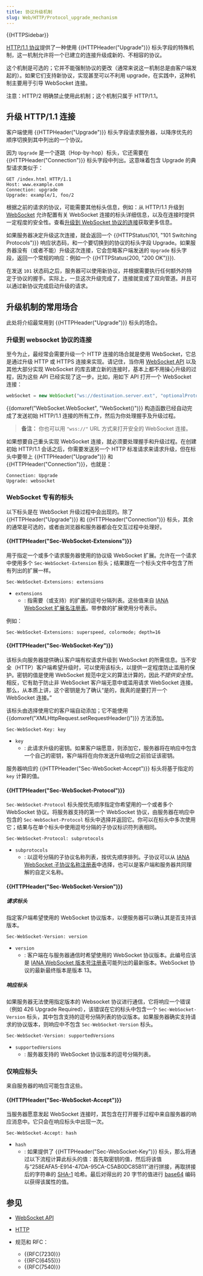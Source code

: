 ```yaml
---
title: 协议升级机制
slug: Web/HTTP/Protocol_upgrade_mechanism
---
```


{{HTTPSidebar}}

[HTTP/1.1 协议](/zh-CN/docs/Web/HTTP)提供了一种使用 {{HTTPHeader("Upgrade")}} 标头字段的特殊机制，这一机制允许将一个已建立的连接升级成新的、不相容的协议。

这个机制是可选的；它并不能强制协议的更改（通常来说这一机制总是由客户端发起的）。如果它们支持新协议，实现甚至可以不利用 upgrade，在实践中，这种机制主要用于引导 WebSocket 连接。

注意：HTTP/2 明确禁止使用此机制；这个机制只属于 HTTP/1.1。

## 升级 HTTP/1.1 连接

客户端使用 {{HTTPHeader("Upgrade")}} 标头字段请求服务器，以降序优先的顺序切换到其中列出的一个协议。

因为 `Upgrade` 是一个逐跳（Hop-by-hop）标头，它还需要在 {{HTTPHeader("Connection")}} 标头字段中列出。这意味着包含 Upgrade 的典型请求类似于：

```http
GET /index.html HTTP/1.1
Host: www.example.com
Connection: upgrade
Upgrade: example/1, foo/2
```

根据之前的请求的协议，可能需要其他标头信息，例如：从 HTTP/1.1 升级到 [WebSocket](/zh-CN/docs/Web/API/WebSocket) 允许配置有关 WebSocket 连接的标头详细信息，以及在连接时提供一定程度的安全性。查看[升级到 WebSocket 协议的连接](#升级到_websocket_协议的连接)获取更多信息。

如果服务器决定升级这次连接，就会返回一个 {{HTTPStatus(101, "101 Switching Protocols")}} 响应状态码，和一个要切换到的协议的标头字段 Upgrade。如果服务器没有（或者不能）升级这次连接，它会忽略客户端发送的 `Upgrade` 标头字段，返回一个常规的响应：例如一个 {{HTTPStatus(200, "200 OK")}}).

在发送 `101` 状态码之后，服务器可以使用新协议，并根据需要执行任何额外的特定于协议的握手。实际上，一旦这次升级完成了，连接就变成了双向管道。并且可以通过新协议完成启动升级的请求。

## 升级机制的常用场合

此处将介绍最常用到 {{HTTPHeader("Upgrade")}} 标头的场合。

### 升级到 websocket 协议的连接

至今为止，最经常会需要升级一个 HTTP 连接的场合就是使用 WebSocket，它总是通过升级 HTTP 或 HTTPS 连接来实现。请记住，当你用 [WebSocket API](/zh-CN/docs/Web/API/WebSocket) 以及其他大部分实现 WebSocket 的库去建立新的连接时，基本上都不用操心升级的过程，因为这些 API 已经实现了这一步。比如，用如下 API 打开一个 WebSocket 连接：

```js
webSocket = new WebSocket("ws://destination.server.ext", "optionalProtocol");
```

{{domxref("WebSocket.WebSocket", "WebSocket()")}} 构造函数已经自动完成了发送初始 HTTP/1.1 连接的所有工作，然后为你处理握手及升级过程。

> **备注：** 你也可以用 `"wss://"` URL 方式来打开安全的 WebSocket 连接。

如果想要自己重头实现 WebSocket 连接，就必须要处理握手和升级过程。在创建初始 HTTP/1.1 会话之后，你需要发送另一个 HTTP 标准请求来请求升级，但在标头中要带上 {{HTTPHeader("Upgrade")}} 和 {{HTTPHeader("Connection")}}，也就是：

```http
Connection: Upgrade
Upgrade: websocket
```

### WebSocket 专有的标头

以下标头是在 WebSocket 升级过程中会出现的。除了 {{HTTPHeader("Upgrade")}} 和 {{HTTPHeader("Connection")}} 标头，其余的通常是可选的，或者由浏览器和服务器都会在交互过程中处理好。

#### {{HTTPHeader("Sec-WebSocket-Extensions")}}

用于指定一个或多个请求服务器使用的协议级 WebSocket 扩展。允许在一个请求中使用多个 `Sec-WebSocket-Extension` 标头；结果跟在一个标头文件中包含了所有列出的扩展一样。

```http
Sec-WebSocket-Extensions: extensions
```

- `extensions`
  - : 指需要（或支持）的扩展的逗号分隔列表。这些值来自 [IANA WebSocket 扩展名注册表](https://www.iana.org/assignments/websocket/websocket.xml#extension-name)。带参数的扩展使用分号表示。

例如：

```http
Sec-WebSocket-Extensions: superspeed, colormode; depth=16
```

#### {{HTTPHeader("Sec-WebSocket-Key")}}

该标头向服务器提供确认客户端有权请求升级到 WebSocket 的所需信息。当不安全（HTTP）客户端希望升级时，可以使用该标头，以提供一定程度防止滥用的保护。密钥的值是使用 WebSocket 规范中定义的算法计算的，因此*不提供安全性*。相反，它有助于防止非 WebSocket 客户端无意中或滥用请求 WebSocket 连接。那么，从本质上讲，这个密钥是为了确认“是的，我真的是要打开一个 WebSocket 连接。”

该标头由选择使用它的客户端自动添加；它不能使用 {{domxref("XMLHttpRequest.setRequestHeader()")}} 方法添加。

```http
Sec-WebSocket-Key: key
```

- `key`
  - : 此请求升级的密钥。如果客户端愿意，则添加它，服务器将在响应中包含一个自己的密钥，客户端将在向你发送升级响应之前验证该密钥。

服务器响应的 {{HTTPHeader("Sec-WebSocket-Accept")}} 标头将基于指定的 `key` 计算的值。

#### {{HTTPHeader("Sec-WebSocket-Protocol")}}

`Sec-WebSocket-Protocol` 标头按优先顺序指定你希望用的一个或者多个 WebSocket 协议。将服务器支持的第一个 WebSocket 协议，由服务器在响应中包含的 `Sec-WebSocket-Protocol` 标头中选择并返回它。你可以在标头中多次使用它；结果与在单个标头中使用逗号分隔的子协议标识符列表相同。

```http
Sec-WebSocket-Protocol: subprotocols
```

- `subprotocols`
  - : 以逗号分隔的子协议名称列表，按优先顺序排列。子协议可以从 [IANA WebSocket 子协议名称注册表](https://www.iana.org/assignments/websocket/websocket.xml#subprotocol-name)中选择，也可以是客户端和服务器共同理解的自定义名称。

#### {{HTTPHeader("Sec-WebSocket-Version")}}

##### 请求标头

指定客户端希望使用的 WebSocket 协议版本，以便服务器可以确认其是否支持该版本。

```http
Sec-WebSocket-Version: version
```

- `version`
  - : 客户端在与服务器通信时希望使用的 WebSocket 协议版本。此编号应该是 [IANA WebSocket 版本号注册表](https://www.iana.org/assignments/websocket/websocket.xml#version-number)可能列出的最新版本。WebSocket 协议的最新最终版本是版本 13。

##### 响应标头

如果服务器无法使用指定版本的 Websocket 协议进行通信，它将响应一个错误（例如 426 Upgrade Required），该错误在它的标头中包含一个 `Sec-WebSocket-Version` 标头，其中包含支持的逗号分隔列表的协议版本。如果服务器确实支持请求的协议版本，则响应中不包含 `Sec-WebSocket-Version` 标头。

```http
Sec-WebSocket-Version: supportedVersions
```

- `supportedVersions`
  - : 服务器支持的 WebSocket 协议版本的逗号分隔列表。

### 仅响应标头

来自服务器的响应可能包含这些。

#### {{HTTPHeader("Sec-WebSocket-Accept")}}

当服务器愿意发起 WebSocket 连接时，其包含在打开握手过程中来自服务器的响应消息中。它只会在响应标头中出现一次。

```http
Sec-WebSocket-Accept: hash
```

- `hash`
  - : 如果提供了 {{HTTPHeader("Sec-WebSocket-Key")}} 标头，那么将通过以下流程计算此标头的值：首先取密钥的值，然后将该值与“258EAFA5-E914-47DA-95CA-C5AB0DC85B11”进行拼接，再取拼接后的字符串的 [SHA-1](https://zh.wikipedia.org/wiki/SHA-1) 哈希。最后对得出的 20 字节的值进行 [base64](/zh-CN/docs/Glossary/Base64) 编码以获得该属性的值。

## 参见

- [WebSocket API](/zh-CN/docs/Web/API/WebSocket)
- [HTTP](/zh-CN/docs/Web/HTTP)
- 规范和 RFC：

  - {{RFC(7230)}}
  - {{RFC(6455)}}
  - {{RFC(7540)}}
